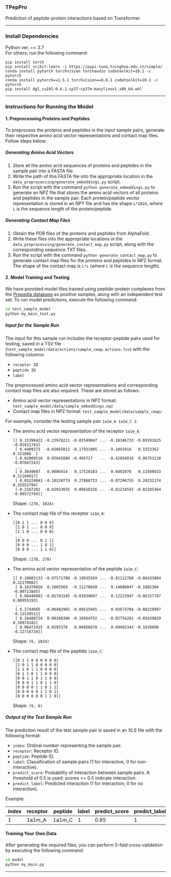 ### TPepPro
Prediction of peptide-protein interactions based on Transformer.
***
### Install Dependencies
Python ver. == 3.7  
For others, run the following command:   
```
pip install torch
pip install scikit-learn -i https://pypi.tuna.tsinghua.edu.cn/simple/
conda install pytorch torchvision torchaudio cudatoolkit=10.1 -c pytorch
conda install pytorch==1.5.1 torchvision==0.6.1 cudatoolkit=10.1 -c pytorch
pip install dgl_cu101-0.6.1-cp37-cp37m-manylinux1_x86_64.whl 

```
***
### Instructions for Running the Model

#### 1. Preprocessing Proteins and Peptides

To preprocess the proteins and peptides in the input sample pairs, generate their respective amino acid vector representations and contact map files. Follow steps below:

##### Generating Amino Acid Vectors

1. Store all the amino acid sequences of proteins and peptides in the sample pair into a FASTA file.
2. Write the path of this FASTA file into the appropriate location in the `data_preprocessing/generate_embeddings.py` script.
3. Run the script with the command `python generate_embeddings.py` to generate an NPZ file that stores the amino acid vectors of all proteins and peptides in the sample pair. Each protein/peptide vector representation is stored in an NPY file and has the shape `L*1024`, where `L` is the sequence length of the protein/peptide.

##### Generating Contact Map Files

1. Obtain the PDB files of the proteins and peptides from AlphaFold.
2. Write these files into the appropriate locations in the `data_preprocessing/generate_contact_map.py` script, along with the corresponding sequence TXT files.
3. Run the script with the command `python generate_contact_map.py` to generate contact map files for the proteins and peptides in NPZ format. The shape of the contact map is `L*L` (where `L` is the sequence length).

#### 2. Model Training and Testing

We have provided model files trained using peptide-protein complexes from the [Propedia database](http://bioinfo.dcc.ufmg.br/propedia2/index.php/download) as positive samples, along with an independent test set. To run model predictions, execute the following command:

```sh
cd test_sample_model
python my_main_test.py
```

##### Input for the Sample Run

The input for this sample run includes the receptor-peptide pairs used for testing, saved in a TSV file (`test_sample_model/data/actions/sample_cmap.actions.tsv`) with the following columns:

- `receptor ID`
- `peptide ID`
- `label`

The preprocessed amino acid vector representations and corresponding contact map files are also required. These are stored as follows:

- Amino acid vector representations in NPZ format: `test_sample_model/data/sample_embeddings.npz`
- Contact map files in NPZ format: `test_sample_model/data/sample_cmap/`

For example, consider the testing sample pair `1a1m_A 1a1m_C 1`:

- The amino acid vector representation of the receptor `1a1m_A`:
  ```plaintext
  [[ 0.15398422 -0.23978221 -0.01549047 ... -0.18346733 -0.09291625 -0.01021743]
   [ 0.4489373  -0.02665013 -0.17931005 ... -0.1891016   0.1553362   0.321806  ]
   [-0.02809518  0.05845888 -0.495727   ... -0.42856818  0.06753138 -0.07047243]
   ...
   [ 0.3649687   0.0686414   0.17520183 ...  0.0492078   0.12580633  0.12104917]
   [ 0.05224043 -0.10220779  0.27868733 ... -0.07296755  0.20231174  0.35552794]
   [-0.2167282  -0.02923655  0.09628326 ... -0.01234592 -0.02105464 -0.09572704]]
  ```
  Shape: `(278, 1024)`

- The contact map file of the receptor `1a1m_A`:
  ```plaintext
  [[0 1 1 ... 0 0 0]
   [1 0 1 ... 0 0 0]
   [1 1 0 ... 0 0 0]
   ...
   [0 0 0 ... 0 1 1]
   [0 0 0 ... 1 0 1]
   [0 0 0 ... 1 1 0]]
  ```
  Shape: `(278, 278)`

- The amino acid vector representation of the peptide `1a1m_C`:
  ```plaintext
  [[ 0.18085133 -0.07571788 -0.19935569 ... -0.01112768 -0.06433804  0.22170882]
   [ 0.16378656  0.1083569  -0.11270649 ...  0.14606047 -0.1882304  -0.00713845]
   [ 0.06448993 -0.02783195 -0.03839097 ...  0.12223947 -0.06157787  0.08955193]
   ...
   [ 0.2744665  -0.06482965 -0.09515045 ...  0.03673784 -0.08219997 -0.13130511]
   [ 0.26488724  0.00398306 -0.19564752 ... -0.02756201 -0.05639829  0.10974102]
   [ 0.06472415  0.0295378   0.04856678 ...  0.09662343 -0.1039608  -0.12716724]]
  ```
  Shape: `(9, 1024)`

- The contact map file of the peptide `1a1m_C`:
  ```plaintext
  [[0 1 1 0 0 0 0 0 0]
   [1 0 1 1 0 0 0 0 0]
   [1 1 0 1 1 0 0 0 0]
   [0 1 1 0 1 1 0 0 0]
   [0 0 1 1 0 1 1 0 0]
   [0 0 0 1 1 0 1 1 0]
   [0 0 0 0 1 1 0 1 1]
   [0 0 0 0 0 1 1 0 1]
   [0 0 0 0 0 0 1 1 0]]
  ```
  Shape: `(9, 9)`

##### Output of the Test Sample Run

The prediction result of the test sample pair is saved in an XLS file with the following format:

- `index`: Ordinal number representing the sample pair.
- `receptor`: Receptor ID.
- `peptide`: Peptide ID.
- `label`: Classification of sample pairs (1 for interactive, 0 for non-interactive).
- `predict_score`: Probability of interaction between sample pairs. A threshold of 0.5 is used; scores >= 0.5 indicate interaction.
- `predict_label`: Predicted interaction (1 for interaction, 0 for no interaction).

Example:

| index | receptor | peptide | label | predict_score | predict_label |
|----|-----------|---------|------|---------------|---------------|
| 1  | 1a1m_A    | 1a1m_C  | 1    | 0.85          | 1             |

#### Training Your Own Data

After generating the required files, you can perform 5-fold cross-validation by executing the following command:

```sh
cd model
python my_main.py
```

---


